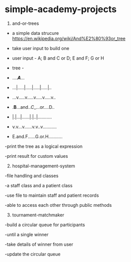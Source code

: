 # simple-academy-projects

1. and-or-trees

* a simple data strucure https://en.wikipedia.org/wiki/And%E2%80%93or_tree

* take user input to build one

* user input - A; B and C or D; E and F; G or H

* tree - 
* ....___________A___________...
* ...|.....|.....|.....|.....|..
* ...v.....v.....v.....v.....v..
* .__B__...and.._C__...or....D..
* |.|...|......|.|..|...........
* v.v...v......v.v..v...........
* E.and.F......G.or.H...........


-print the tree as a logical expression

-print result for custom values

2. hospital-management-system

-file handling and classes

-a staff class and a patient class

-use file to maintain staff and patient records

-able to access each other through public methods

3. tournament-matchmaker

-build a circular queue for participants

-until a single winner

-take details of winner from user

-update the circular queue

